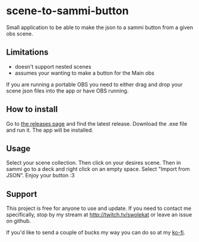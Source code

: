 # scene-to-sammi-button
Small application to be able to make the json to a sammi button from a given obs scene.

## Limitations
* doesn't support nested scenes
* assumes your wanting to make a button for the Main obs

If you are running a portable OBS you need to either drag and drop your scene json files into the app or have OBS running.


## How to install

Go to [the releases page](https://github.com/swolekat/scene-to-sammi-button/releases) and find the latest release. Download the .exe file and run it. The app will be installed.

## Usage
Select your scene collection. Then click on your desires scene. Then in sammi go to a deck and right click on an empty space. Select "Import from JSON". Enjoy your button :3


## Support
This project is free for anyone to use and update. If you need to contact me specifically, stop by my stream at http://twitch.tv/swolekat or leave an issue on github.

If you'd like to send a couple of bucks my way you can do so at my [ko-fi](https://ko-fi.com/swolekat).
